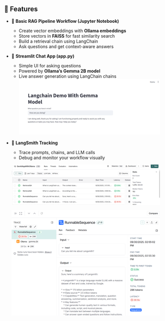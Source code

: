 ## 📌 Features

- 🧠 **Basic RAG Pipeline Workflow (Jupyter Notebook)**
  - Create vector embeddings with **Ollama embeddings**
  - Store vectors in **FAISS** for fast similarity search
  - Build a retrieval chain using LangChain
  - Ask questions and get context-aware answers

- 💬 **Streamlit Chat App (app.py)**
  - Simple UI for asking questions
  - Powered by **Ollama’s Gemma 2B model**
  - Live answer generation using LangChain chains
![alt text](image-1.png)


- 🔎 **LangSmith Tracking**
  - Trace prompts, chains, and LLM calls
  - Debug and monitor your workflow visually

  ![alt text](image-2.png)

  ![alt text](image-3.png)